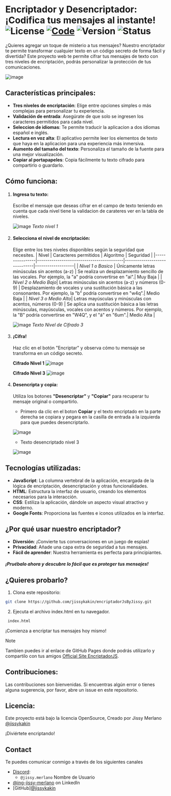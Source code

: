 # Encriptador y Desencriptador: ¡Codifica tus mensajes al instante!  ![License](https://img.shields.io/badge/License-OpenSource-blue.svg) [![Code](https://img.shields.io/badge/FilesCode-GitHub-Black.svg)](https://github.com/jissykakin/encriptadorJsByJissy) ![Version](https://img.shields.io/badge/Version-1.0.0-blue.svg) ![Status](https://img.shields.io/badge/Status-Under%20Review-green.svg)

¿Quieres agregar un toque de misterio a tus mensajes? Nuestro encriptador te permite transformar cualquier texto en un código secreto de forma fácil y divertida?
Este proyecto web te permite cifrar tus mensajes de texto con tres niveles de encriptación, podrás personalizar la protección de tus comunicaciones.


![image](https://github.com/user-attachments/assets/95b61690-6fb3-4333-9f21-518a314cf6ce)


## Características principales:

- **Tres niveles de encriptación**: Elige entre opciones simples o más complejas para personalizar tu experiencia.
- **Validación de entrada**: Asegúrate de que solo se ingresen los caracteres permitidos para cada nivel.
- **Seleccion de idiomas**: Te permite traducir la aplicacion a dos idiomas español e inglés.
- **Lectura en voz alta**: El aplicativo permite leer los elementos de texto que haya en la aplicacion para una experiencia más inmersiva.
- **Aumento del tamaño del texto**: Personaliza el tamaño de la fuente para una mejor visualización.
- **Copiar al portapapeles**: Copia fácilmente tu texto cifrado para compartirlo o guardarlo.

## Cómo funciona:

1. #### Ingresa tu texto:
   Escribe el mensaje que deseas cifrar en el campo de texto teniendo en cuenta que cada nivel tiene la validacion de carateres ver en la tabla de niveles.
   
   ![image](https://github.com/user-attachments/assets/f597bba6-1c6e-44ab-8521-b2aa26f03844)
   _Texto nivel 1_

3. #### Selecciona el nivel de encriptación:
   Elige entre los tres niveles disponibles según la seguridad que necesites.
   | Nivel          | Caracteres permitidos                    |  Algoritmo                   | Seguridad         |
   |----------------|------------------------------------------|------------------------------|-------------------|
   | _Nivel 1 o Basico_ | Únicamente letras minúsculas sin acentos (a-z)  | Se realiza un desplazamiento sencillo de las vocales. Por ejemplo, la "a" podría convertirse en "ai".| Muy Baja |
   | _Nivel 2 o Medio Bajo_|  Letras minúsculas sin acentos (a-z) y números (0-9)  |  Desplazamiento de vocales y una sustitución básica a las consonantes. Por ejemplo, la "b" podría convertirse en "w4q".| Medio Baja |
   | _Nivel 3 o Medio Alto_|   Letras mayúsculas y minúsculas con acentos, números (0-9)  |  Se aplica una sustitución básica a las letras minúsculas, mayúsculas, vocales con acentos y números. Por ejemplo, la "B" podría convertirse en "W4Q", y el "á" en "6um".| Medio Alta |

   
   ![image](https://github.com/user-attachments/assets/c356f331-539b-4adf-a3c1-a22957ed35ea)
   _Texto Nivel de Cifrado 3_
   
5. #### ¡Cifra!
   Haz clic en el botón "Encriptar" y observa cómo tu mensaje se transforma en un código secreto.

   **Cifrado Nivel 1**
   ![image](https://github.com/user-attachments/assets/0be54b61-d9f1-4bd0-89e1-2bdf48c935cb)

   **Cifrado Nivel 3**
   ![image](https://github.com/user-attachments/assets/050a10ea-5e2e-4fde-9ebd-83753a5c7421)

7. #### Desencripta y copia:
   Utiliza los botones **"Desencriptar"** y **"Copiar"** para recuperar tu mensaje original o compartirlo.
   
   - Primero da clic en el boton **Copiar** y el texto encriptado en la parte derecha se copiara y pegara en la casilla de entrada a la izquierda para que puedes desencriptarlo.
     
   ![image](https://github.com/user-attachments/assets/cdbd0c49-0c15-4856-8db3-e7723d777ac2)
   
   - Texto desencriptado nivel 3
     
   ![image](https://github.com/user-attachments/assets/a516956d-187b-445e-a829-7b28c99543dc)


## Tecnologías utilizadas:

- **JavaScript**: La columna vertebral de la aplicación, encargada de la lógica de encriptación, desencriptación y otras funcionalidades.
- **HTML**: Estructura la interfaz de usuario, creando los elementos necesarios para la interacción.
- **CSS**: Estiliza la aplicación, dándole un aspecto visual atractivo y moderno.
- **Google Fonts**: Proporciona las fuentes e iconos utilizados en la interfaz.

## ¿Por qué usar nuestro encriptador?

- **Diversión**: ¡Convierte tus conversaciones en un juego de espías!
- **Privacidad**: Añade una capa extra de seguridad a tus mensajes.
- **Fácil de aprender**: Nuestra herramienta es perfecta para principiantes.

#### _¡Pruébalo ahora y descubre lo fácil que es proteger tus mensajes!_

## ¿Quieres probarlo?


1. Clona este repositorio:

```sh
git clone https://github.com/jissykakin/encriptadorJsByJissy.git
```
2. Ejecuta el archivo index.html en tu navegador.

```sh
 index.html
```
¡Comienza a encriptar tus mensajes hoy mismo!

> [!NOTE]
> Tambien puedes ir al enlace de GitHub Pages donde podrás utilizarlo y compartilo con tus amigos [Official Site EncriptadorJS](https://jissykakin.github.io/encriptadorJsByJissy/).


## Contribuciones:

Las contribuciones son bienvenidas. Si encuentras algún error o tienes alguna sugerencia, por favor, abre un issue en este repositorio.

## Licencia:

Este proyecto está bajo la licencia OpenSource, Creado por Jissy Merlano [@jissykakin](https://github.com/jissykakin)

¡Diviértete encriptando!

## Contact

Te puedes comunicar conmigo a través de los siguientes canales

- [Discord](https://discord.com):
  - `@jissy.merlano` Nombre de Usuario
- [@ing-jissy-merlano](www.linkedin.com/in/ing-jissy-merlano) on LinkedIn
- [GitHub][@jissykakin](https://github.com/jissykakin)
